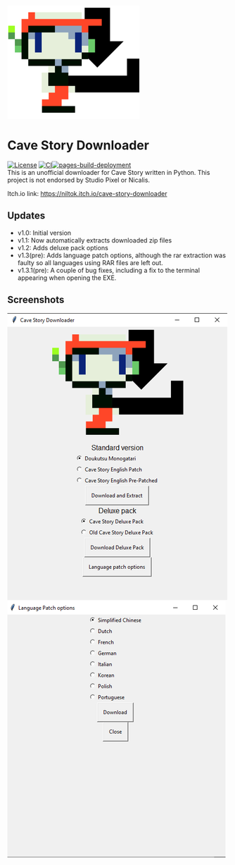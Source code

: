 ![Cave Story Downloader logo](src/logo.png)<br>
#  Cave Story Downloader
[![License](https://img.shields.io/badge/License-BSD_3--Clause-blue.svg)](https://opensource.org/licenses/BSD-3-Clause)
[![CI](https://github.com/niltok64/CSDL/actions/workflows/main.yml/badge.svg)](https://github.com/niltok64/CSDL/actions/workflows/main.yml)[![pages-build-deployment](https://github.com/niltok64/CSDL/actions/workflows/pages/pages-build-deployment/badge.svg)](https://github.com/niltok64/CSDL/actions/workflows/pages/pages-build-deployment)<br>
This is an unofficial downloader for Cave Story written in Python. This project is not endorsed by Studio Pixel or Nicalis.

Itch.io link: https://niltok.itch.io/cave-story-downloader
## Updates
- v1.0: Initial version
- v1.1: Now automatically extracts downloaded zip files
- v1.2: Adds deluxe pack options
- v1.3(pre): Adds language patch options, although the rar extraction was faulty so all languages using RAR files are left out.
- v1.3.1(pre): A couple of bug fixes, including a fix to the terminal appearing when opening the EXE.
## Screenshots
![Screenshot of main window](ITCH/screenshot1.png)
![Screenshot of language patch window](ITCH/screenshot2.png)
